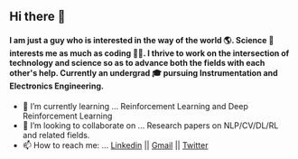 ## Hi there 👋
#### I am just a guy who is interested in the way of the world 🌎. Science 🔬 interests me as much as coding 👨‍💻. I thrive to work on the intersection of technology and science so as to advance both the fields with each other's help. Currently an undergrad 🎓 pursuing Instrumentation and Electronics Engineering. 

- 🌱 I’m currently learning ... Reinforcement Learning and Deep Reinforcement Learning
- 👯 I’m looking to collaborate on ... Research papers on NLP/CV/DL/RL and related fields.
- 📫 How to reach me: ... [Linkedin](https://www.linkedin.com/in/suryansu-dash-a71b9712b/) ||  [Gmail](suryansudash@gmail.com) || [Twitter](https://twitter.com/SuryansuDash)

<!--
**C3Suryansu/C3Suryansu** is a ✨ _special_ ✨ repository because its `README.md` (this file) appears on your GitHub profile.

Here are some ideas to get you started:

- 🔭 I’m currently working on ...
- 🌱 I’m currently learning ... 
- 👯 I’m looking to collaborate on ...
- 🤔 I’m looking for help with ...
- 💬 Ask me about ...
- 📫 How to reach me: ...
- 😄 Pronouns: ...
- ⚡ Fun fact: ...
-->
